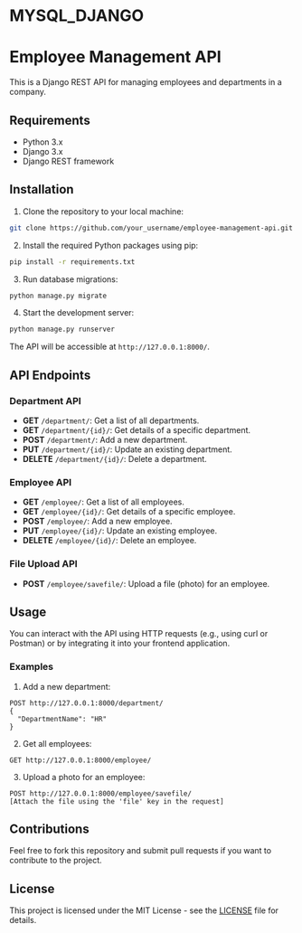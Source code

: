 ﻿# MYSQL_DJANGO

# Employee Management API

This is a Django REST API for managing employees and departments in a company.

## Requirements

- Python 3.x
- Django 3.x
- Django REST framework

## Installation

1. Clone the repository to your local machine:

```bash
git clone https://github.com/your_username/employee-management-api.git
```

2. Install the required Python packages using pip:

```bash
pip install -r requirements.txt
```

3. Run database migrations:

```bash
python manage.py migrate
```

4. Start the development server:

```bash
python manage.py runserver
```

The API will be accessible at `http://127.0.0.1:8000/`.

## API Endpoints

### Department API

- **GET** `/department/`: Get a list of all departments.
- **GET** `/department/{id}/`: Get details of a specific department.
- **POST** `/department/`: Add a new department.
- **PUT** `/department/{id}/`: Update an existing department.
- **DELETE** `/department/{id}/`: Delete a department.

### Employee API

- **GET** `/employee/`: Get a list of all employees.
- **GET** `/employee/{id}/`: Get details of a specific employee.
- **POST** `/employee/`: Add a new employee.
- **PUT** `/employee/{id}/`: Update an existing employee.
- **DELETE** `/employee/{id}/`: Delete an employee.

### File Upload API

- **POST** `/employee/savefile/`: Upload a file (photo) for an employee.

## Usage

You can interact with the API using HTTP requests (e.g., using curl or Postman) or by integrating it into your frontend application.

### Examples

1. Add a new department:

```
POST http://127.0.0.1:8000/department/
{
  "DepartmentName": "HR"
}
```

2. Get all employees:

```
GET http://127.0.0.1:8000/employee/
```

3. Upload a photo for an employee:

```
POST http://127.0.0.1:8000/employee/savefile/
[Attach the file using the 'file' key in the request]
```

## Contributions

Feel free to fork this repository and submit pull requests if you want to contribute to the project.

## License

This project is licensed under the MIT License - see the [LICENSE](LICENSE) file for details.
